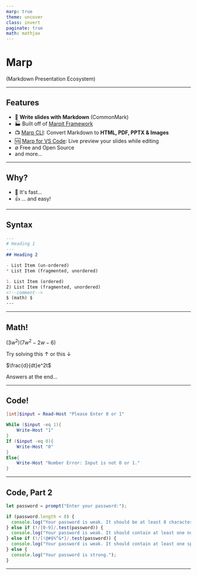 ```yaml
---
marp: true
theme: uncover
class: invert
paginate: true
math: mathjax
---
```


# Marp 

(Markdown Presentation Ecosystem)

---

## Features

- :memo: **Write slides with Markdown** (CommonMark)
- :factory: Built off of <a href="https://marpit.marp.app">Marpit Framework</a>
- :tv: <a href="https://github.com/marp-team/marp-cli/"> Marp CLI</a>: Convert Markdown to **HTML, PDF, PPTX & Images**
- :vs: <a href="https://marketplace.visualstudio.com/items?itemName=marp-team.marp-vscode">Marp for VS Code</a>: Live preview your slides while editing
- $\emptyset$ Free and Open Source
- and more...

---

## Why?

* :rocket: It's fast...
* :thumbsup: ... and easy!

---

## Syntax

```Markdown
---
# Heading 1
---
## Heading 2

- List Item (un-ordered)
* List Item (fragmented, unordered)

1. List Item (ordered)
2) List Item (fragmented, unordered)
<!--comment-->
$ (math) $
---
```
---

## Math!

$(3w^2)(7w^2-2w-6)$

Try solving this $\uparrow$
or this $\downarrow$

$\frac{d}{dt}e^2t$

Answers at the end...

---

## Code!

```powershell
[int]$input = Read-Host "Please Enter 0 or 1"

While ($input -eq 1){
    Write-Host "1"
}
If ($input -eq 0){
    Write-Host "0"
}
Else{
    Write-Host "Number Error: Input is not 0 or 1."
}
```

---

## Code, Part 2

```javascript
let password = prompt("Enter your password:");

if (password.length < 8) {
  console.log("Your password is weak. It should be at least 8 characters long.");
} else if (!/[0-9]/.test(password)) {
  console.log("Your password is weak. It should contain at least one number.");
} else if (!/[!@#$%^&*]/.test(password)) {
  console.log("Your password is weak. It should contain at least one special character.");
} else {
  console.log("Your password is strong.");
}
```
---

